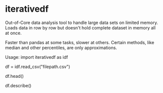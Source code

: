 # iterativedf
Out-of-Core data analysis tool to handle large data sets on limited memory. Loads data in row by row but doesn't hold complete dataset in memory all at once.

Faster than pandas at some tasks, slower at others. Certain methods, like median and other percentiles, are only approximations.

Usage:
import iterativedf as idf

df = idf.read_csv("filepath.csv")

df.head()

df.describe()

